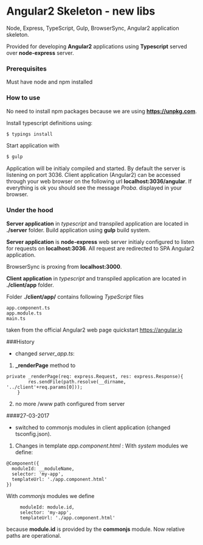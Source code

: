 # Angular2 Skeleton - new libs
Node, Express, TypeScript, Gulp, BrowserSync, Angular2 application skeleton.

Provided for developing **Angular2** applications using **Typescript** served over **node-express** server.

### Prerequisites
Must have node and npm installed

### How to use
No need to install npm packages because we are using **https://unpkg.com**.

Install typescript definitions using:
```sh
$ typings install
```

Start application with 
```sh
$ gulp
```

Application will be initialy compiled and started. By default the server is listening on port 3036. Client application (Angular2) can be accessed through your web browser on the following url **localhost:3036/angular**. If everything is ok you should see the message *Proba*. displayed in your browser.

### Under the hood

**Server application** in *typescript* and transpiled application are located in **./server** folder. Build application using **gulp** build system. 

**Server application** is **node-express** web server initialy configured to listen for requests on **localhost:3036**. All request are redirected to SPA Angular2 application.

BrowserSync is proxing from **localhost:3000**.   


**Client application** in *typescript* and transpiled application are located in **./client/app** folder.

Folder **./client/app/** contains following *TypeScript* files

```
app.component.ts
app.module.ts
main.ts
```
taken from the official Angular2 web page quickstart https://angular.io

###History
- changed *server_app.ts*:
1. **_renderPage** method to
```
private _renderPage(req: express.Request, res: express.Response){ 
        res.sendFile(path.resolve(__dirname, '../client'+req.params[0]));
    }
```
2. no more /www path configured from server

####27-03-2017
- switched to commonjs modules in client application (changed tsconfig.json).
1. Changes in template *app.component.html* :
With *system* modules we define:
```
@Component({
  moduleId: __moduleName,
  selector: 'my-app',
  templateUrl: './app.component.html'
})
```
With *commonjs* modules we define
```
     moduleId: module.id,
     selector: 'my-app',
     templateUrl: './app.component.html'
```
because **module.id** is provided by the **commonjs** module. Now relative paths are operational.

